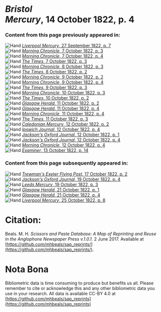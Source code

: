 # *Bristol Mercury*, 14 October 1822, p. 4  
  
### Content from this page previously appeared in:  
![Hand](http://scissorsandpaste.net/wp-content/uploads/2017/06/smallhandpointer.png) [*Liverpool Mercury*, 27 September 1822, p. 7](https://mhbeals.github.io/sap_html/Liverpool-Mercury/Liverpool-Mercury-27-September-1822-p-7)  
![Hand](http://scissorsandpaste.net/wp-content/uploads/2017/06/smallhandpointer.png) [*Morning Chronicle*, 7 October 1822, p. 3](https://mhbeals.github.io/sap_html/Morning-Chronicle/Morning-Chronicle-7-October-1822-p-3)  
![Hand](http://scissorsandpaste.net/wp-content/uploads/2017/06/smallhandpointer.png) [*Morning Chronicle*, 7 October 1822, p. 4](https://mhbeals.github.io/sap_html/Morning-Chronicle/Morning-Chronicle-7-October-1822-p-4)  
![Hand](http://scissorsandpaste.net/wp-content/uploads/2017/06/smallhandpointer.png) [*The Times*, 7 October 1822, p. 3](https://mhbeals.github.io/sap_html/The-Times/The-Times-7-October-1822-p-3)  
![Hand](http://scissorsandpaste.net/wp-content/uploads/2017/06/smallhandpointer.png) [*Morning Chronicle*, 8 October 1822, p. 3](https://mhbeals.github.io/sap_html/Morning-Chronicle/Morning-Chronicle-8-October-1822-p-3)  
![Hand](http://scissorsandpaste.net/wp-content/uploads/2017/06/smallhandpointer.png) [*The Times*, 8 October 1822, p. 2](https://mhbeals.github.io/sap_html/The-Times/The-Times-8-October-1822-p-2)  
![Hand](http://scissorsandpaste.net/wp-content/uploads/2017/06/smallhandpointer.png) [*Morning Chronicle*, 9 October 1822, p. 2](https://mhbeals.github.io/sap_html/Morning-Chronicle/Morning-Chronicle-9-October-1822-p-2)  
![Hand](http://scissorsandpaste.net/wp-content/uploads/2017/06/smallhandpointer.png) [*Morning Chronicle*, 9 October 1822, p. 4](https://mhbeals.github.io/sap_html/Morning-Chronicle/Morning-Chronicle-9-October-1822-p-4)  
![Hand](http://scissorsandpaste.net/wp-content/uploads/2017/06/smallhandpointer.png) [*The Times*, 9 October 1822, p. 3](https://mhbeals.github.io/sap_html/The-Times/The-Times-9-October-1822-p-3)  
![Hand](http://scissorsandpaste.net/wp-content/uploads/2017/06/smallhandpointer.png) [*Morning Chronicle*, 10 October 1822, p. 3](https://mhbeals.github.io/sap_html/Morning-Chronicle/Morning-Chronicle-10-October-1822-p-3)  
![Hand](http://scissorsandpaste.net/wp-content/uploads/2017/06/smallhandpointer.png) [*The Times*, 10 October 1822, p. 2](https://mhbeals.github.io/sap_html/The-Times/The-Times-10-October-1822-p-2)  
![Hand](http://scissorsandpaste.net/wp-content/uploads/2017/06/smallhandpointer.png) [*Glasgow Herald*, 11 October 1822, p. 2](https://mhbeals.github.io/sap_html/Glasgow-Herald/Glasgow-Herald-11-October-1822-p-2)  
![Hand](http://scissorsandpaste.net/wp-content/uploads/2017/06/smallhandpointer.png) [*Glasgow Herald*, 11 October 1822, p. 4](https://mhbeals.github.io/sap_html/Glasgow-Herald/Glasgow-Herald-11-October-1822-p-4)  
![Hand](http://scissorsandpaste.net/wp-content/uploads/2017/06/smallhandpointer.png) [*Morning Chronicle*, 11 October 1822, p. 4](https://mhbeals.github.io/sap_html/Morning-Chronicle/Morning-Chronicle-11-October-1822-p-4)  
![Hand](http://scissorsandpaste.net/wp-content/uploads/2017/06/smallhandpointer.png) [*The Times*, 11 October 1822, p. 3](https://mhbeals.github.io/sap_html/The-Times/The-Times-11-October-1822-p-3)  
![Hand](http://scissorsandpaste.net/wp-content/uploads/2017/06/smallhandpointer.png) [*Caledonian Mercury*, 12 October 1822, p. 2](https://mhbeals.github.io/sap_html/Caledonian-Mercury/Caledonian-Mercury-12-October-1822-p-2)  
![Hand](http://scissorsandpaste.net/wp-content/uploads/2017/06/smallhandpointer.png) [*Ipswich Journal*, 12 October 1822, p. 4](https://mhbeals.github.io/sap_html/Ipswich-Journal/Ipswich-Journal-12-October-1822-p-4)  
![Hand](http://scissorsandpaste.net/wp-content/uploads/2017/06/smallhandpointer.png) [*Jackson's Oxford Journal*, 12 October 1822, p. 1](https://mhbeals.github.io/sap_html/Jackson's-Oxford-Journal/Jackson's-Oxford-Journal-12-October-1822-p-1)  
![Hand](http://scissorsandpaste.net/wp-content/uploads/2017/06/smallhandpointer.png) [*Jackson's Oxford Journal*, 12 October 1822, p. 4](https://mhbeals.github.io/sap_html/Jackson's-Oxford-Journal/Jackson's-Oxford-Journal-12-October-1822-p-4)  
![Hand](http://scissorsandpaste.net/wp-content/uploads/2017/06/smallhandpointer.png) [*Morning Chronicle*, 12 October 1822, p. 4](https://mhbeals.github.io/sap_html/Morning-Chronicle/Morning-Chronicle-12-October-1822-p-4)  
![Hand](http://scissorsandpaste.net/wp-content/uploads/2017/06/smallhandpointer.png) [*Examiner*, 13 October 1822, p. 14](https://mhbeals.github.io/sap_html/Examiner/Examiner-13-October-1822-p-14)  
  
### Content from this page subsequently appeared in:  
![Hand](http://scissorsandpaste.net/wp-content/uploads/2017/06/smallhandpointer.png) [*Trewman's Exeter Flying Post*, 17 October 1822, p. 2](https://mhbeals.github.io/sap_html/Trewman's-Exeter-Flying-Post/Trewman's-Exeter-Flying-Post-17-October-1822-p-2)  
![Hand](http://scissorsandpaste.net/wp-content/uploads/2017/06/smallhandpointer.png) [*Jackson's Oxford Journal*, 19 October 1822, p. 4](https://mhbeals.github.io/sap_html/Jackson's-Oxford-Journal/Jackson's-Oxford-Journal-19-October-1822-p-4)  
![Hand](http://scissorsandpaste.net/wp-content/uploads/2017/06/smallhandpointer.png) [*Leeds Mercury*, 19 October 1822, p. 3](https://mhbeals.github.io/sap_html/Leeds-Mercury/Leeds-Mercury-19-October-1822-p-3)  
![Hand](http://scissorsandpaste.net/wp-content/uploads/2017/06/smallhandpointer.png) [*Glasgow Herald*, 21 October 1822, p. 1](https://mhbeals.github.io/sap_html/Glasgow-Herald/Glasgow-Herald-21-October-1822-p-1)  
![Hand](http://scissorsandpaste.net/wp-content/uploads/2017/06/smallhandpointer.png) [*Glasgow Herald*, 21 October 1822, p. 4](https://mhbeals.github.io/sap_html/Glasgow-Herald/Glasgow-Herald-21-October-1822-p-4)  
![Hand](http://scissorsandpaste.net/wp-content/uploads/2017/06/smallhandpointer.png) [*Liverpool Mercury*, 25 October 1822, p. 8](https://mhbeals.github.io/sap_html/Liverpool-Mercury/Liverpool-Mercury-25-October-1822-p-8)  


# Citation: 

Beals. M. H. *Scissors and Paste Database: A Map of Reprinting and Reuse in the Anglophone Newspaper Press v.1.0.1.* 2 June 2017. Available at [https://github.com/mhbeals/sap_reprints/](https://github.com/mhbeals/sap_reprints/). 

# Nota Bona

Bibliometric data is time consuming to produce but benefits us all. Please remember to cite or acknowledge this and any other bibliometric data you use in your research. All data is available CC-BY 4.0 at [https://github.com/mhbeals/sap_reprints](https://github.com/mhbeals/sap_reprints)